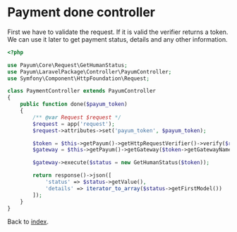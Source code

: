 # Payment done controller

First we have to validate the request. 
If it is valid the verifier returns a token. 
We can use it later to get payment status, details and any other information. 

```php
<?php

use Payum\Core\Request\GetHumanStatus;
use Payum\LaravelPackage\Controller\PayumController;
use Symfony\Component\HttpFoundation\Request;

class PaymentController extends PayumController
{
    public function done($payum_token)
    {
        /** @var Request $request */
        $request = app('request');
        $request->attributes->set('payum_token', $payum_token);

        $token = $this->getPayum()->getHttpRequestVerifier()->verify($request);
        $gateway = $this->getPayum()->getGateway($token->getGatewayName());

        $gateway->execute($status = new GetHumanStatus($token));

        return response()->json([
            'status' => $status->getValue(),
            'details' => iterator_to_array($status->getFirstModel())
        ]);
    }
}
```

Back to [index](index.md).